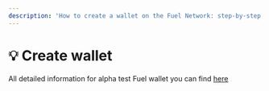```yaml
---
description: 'How to create a wallet on the Fuel Network: step-by-step instructions'
---
```


# 💡 Create wallet

All detailed information for alpha test Fuel wallet you can find [here](https://wallet.fuel.network/docs/install/)
